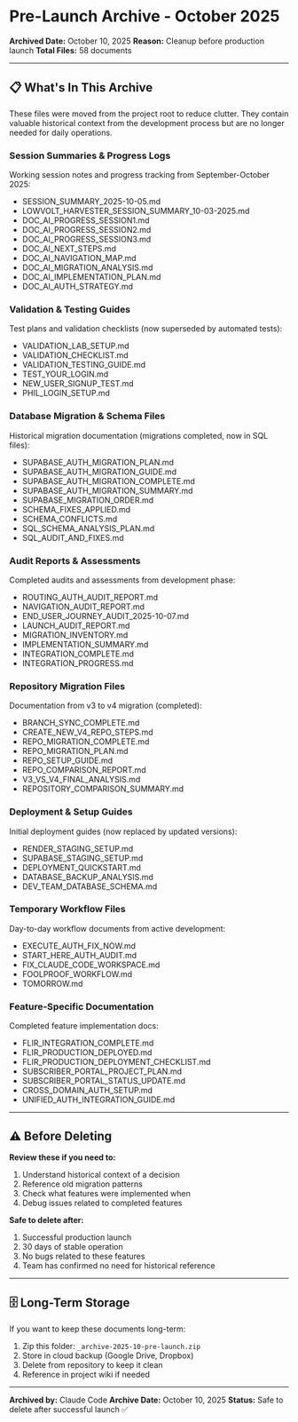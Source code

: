 # Pre-Launch Archive - October 2025

**Archived Date:** October 10, 2025
**Reason:** Cleanup before production launch
**Total Files:** 58 documents

---

## 📋 What's In This Archive

These files were moved from the project root to reduce clutter. They contain valuable historical context from the development process but are no longer needed for daily operations.

### Session Summaries & Progress Logs
Working session notes and progress tracking from September-October 2025:
- SESSION_SUMMARY_2025-10-05.md
- LOWVOLT_HARVESTER_SESSION_SUMMARY_10-03-2025.md
- DOC_AI_PROGRESS_SESSION1.md
- DOC_AI_PROGRESS_SESSION2.md
- DOC_AI_PROGRESS_SESSION3.md
- DOC_AI_NEXT_STEPS.md
- DOC_AI_NAVIGATION_MAP.md
- DOC_AI_MIGRATION_ANALYSIS.md
- DOC_AI_IMPLEMENTATION_PLAN.md
- DOC_AI_AUTH_STRATEGY.md

### Validation & Testing Guides
Test plans and validation checklists (now superseded by automated tests):
- VALIDATION_LAB_SETUP.md
- VALIDATION_CHECKLIST.md
- VALIDATION_TESTING_GUIDE.md
- TEST_YOUR_LOGIN.md
- NEW_USER_SIGNUP_TEST.md
- PHIL_LOGIN_SETUP.md

### Database Migration & Schema Files
Historical migration documentation (migrations completed, now in SQL files):
- SUPABASE_AUTH_MIGRATION_PLAN.md
- SUPABASE_AUTH_MIGRATION_GUIDE.md
- SUPABASE_AUTH_MIGRATION_COMPLETE.md
- SUPABASE_AUTH_MIGRATION_SUMMARY.md
- SUPABASE_MIGRATION_ORDER.md
- SCHEMA_FIXES_APPLIED.md
- SCHEMA_CONFLICTS.md
- SQL_SCHEMA_ANALYSIS_PLAN.md
- SQL_AUDIT_AND_FIXES.md

### Audit Reports & Assessments
Completed audits and assessments from development phase:
- ROUTING_AUTH_AUDIT_REPORT.md
- NAVIGATION_AUDIT_REPORT.md
- END_USER_JOURNEY_AUDIT_2025-10-07.md
- LAUNCH_AUDIT_REPORT.md
- MIGRATION_INVENTORY.md
- IMPLEMENTATION_SUMMARY.md
- INTEGRATION_COMPLETE.md
- INTEGRATION_PROGRESS.md

### Repository Migration Files
Documentation from v3 to v4 migration (completed):
- BRANCH_SYNC_COMPLETE.md
- CREATE_NEW_V4_REPO_STEPS.md
- REPO_MIGRATION_COMPLETE.md
- REPO_MIGRATION_PLAN.md
- REPO_SETUP_GUIDE.md
- REPO_COMPARISON_REPORT.md
- V3_VS_V4_FINAL_ANALYSIS.md
- REPOSITORY_COMPARISON_SUMMARY.md

### Deployment & Setup Guides
Initial deployment guides (now replaced by updated versions):
- RENDER_STAGING_SETUP.md
- SUPABASE_STAGING_SETUP.md
- DEPLOYMENT_QUICKSTART.md
- DATABASE_BACKUP_ANALYSIS.md
- DEV_TEAM_DATABASE_SCHEMA.md

### Temporary Workflow Files
Day-to-day workflow documents from active development:
- EXECUTE_AUTH_FIX_NOW.md
- START_HERE_AUTH_AUDIT.md
- FIX_CLAUDE_CODE_WORKSPACE.md
- FOOLPROOF_WORKFLOW.md
- TOMORROW.md

### Feature-Specific Documentation
Completed feature implementation docs:
- FLIR_INTEGRATION_COMPLETE.md
- FLIR_PRODUCTION_DEPLOYED.md
- FLIR_PRODUCTION_DEPLOYMENT_CHECKLIST.md
- SUBSCRIBER_PORTAL_PROJECT_PLAN.md
- SUBSCRIBER_PORTAL_STATUS_UPDATE.md
- CROSS_DOMAIN_AUTH_SETUP.md
- UNIFIED_AUTH_INTEGRATION_GUIDE.md

---

## ⚠️ Before Deleting

**Review these if you need to:**
1. Understand historical context of a decision
2. Reference old migration patterns
3. Check what features were implemented when
4. Debug issues related to completed features

**Safe to delete after:**
1. Successful production launch
2. 30 days of stable operation
3. No bugs related to these features
4. Team has confirmed no need for historical reference

---

## 🗄️ Long-Term Storage

If you want to keep these documents long-term:
1. Zip this folder: `_archive-2025-10-pre-launch.zip`
2. Store in cloud backup (Google Drive, Dropbox)
3. Delete from repository to keep it clean
4. Reference in project wiki if needed

---

**Archived by:** Claude Code
**Archive Date:** October 10, 2025
**Status:** Safe to delete after successful launch ✅
